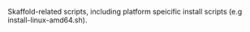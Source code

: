 Skaffold-related scripts, including platform speicific install scripts (e.g install-linux-amd64.sh).
